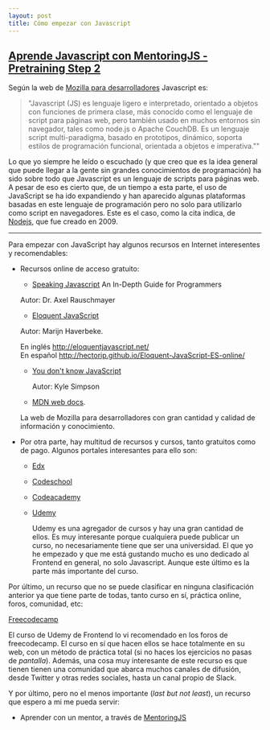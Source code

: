 ```yaml
---
layout: post
title: Cómo empezar con Javascript
---
```

## [**Aprende Javascript con MentoringJS - Pretraining Step 2**](http://MentoringJS.com)

Según la web de [Mozilla para desarrolladores](https://developer.mozilla.org/es/docs/Web/JavaScript) Javascript es:
> "Javascript (JS) es lenguaje ligero e interpretado, orientado a objetos con  funciones de primera clase, más conocido como el lenguaje de script para páginas web, pero también usado en muchos entornos sin navegador, tales como node.js o Apache CouchDB. Es un lenguaje script multi-paradigma, basado en prototipos, dinámico, soporta estilos de programación funcional, orientada a objetos e imperativa.""

Lo que yo siempre he leído o escuchado (y que creo que es la idea general que puede llegar a la gente sin grandes conocimientos de programación) ha sido sobre todo que Javascript es un lenguaje de scripts para páginas web. A pesar de eso es cierto que, de un tiempo a esta parte, el uso de JavaScript se ha ido expandiendo y han aparecido algunas plataformas basadas en este lenguaje de programación pero no solo para utilizarlo como script en navegadores. Este es el caso, como la cita indica, de [Nodejs](https://nodejs.org/es/), que fue creado en 2009.

----
Para empezar con JavaScript hay algunos recursos en Internet interesentes y recomendables:


* Recursos online de acceso gratuito:

    + [Speaking Javascript](http://speakingjs.com/) An In-Depth Guide for Programmers

    Autor: Dr. Axel Rauschmayer

    + [Eloquent JavaScript](http://eloquentjavascript.net/)

    Autor: Marijn Haverbeke.

    En inglés http://eloquentjavascript.net/ <br>
    En español http://hectorip.github.io/Eloquent-JavaScript-ES-online/

  + [You don't know JavaScript](https://github.com/getify/You-Dont-Know-JS)

    Autor: Kyle Simpson

  + [MDN web docs](https://developer.mozilla.org/es/docs/Web/JavaScript).

   La web de Mozilla para desarrolladores con gran cantidad y calidad de información y conocimiento.


* Por otra parte, hay multitud de recursos y cursos, tanto gratuitos como de pago. Algunos portales interesantes para ello son:

  * [Edx](https://www.edx.org/course?search_query=javascript)
  * [Codeschool](https://www.codeschool.com/learn/javascript)
  * [Codeacademy](https://www.codecademy.com/catalog/language/javascript)
  * [Udemy](https://www.udemy.com/the-web-developer-bootcamp/)

    Udemy es una agregador de cursos y hay una gran cantidad de ellos. Es muy interesante porque cualquiera puede publicar un curso, no necesariamente tiene que ser una universidad. El que yo he empezado y que me está gustando mucho es uno dedicado al Frontend en general, no solo Javascript. Aunque este último es la parte más importante del curso.


Por último, un recurso que no se puede clasificar en ninguna clasificación anterior ya que tiene parte de todas, tanto curso en sí, práctica online, foros, comunidad, etc:

[Freecodecamp](https://www.freecodecamp.org/)


El curso de Udemy de Frontend lo vi recomendado en los foros de freecodecamp. El curso en sí que hacen ellos se hace totalmente en su web, con un método de práctica total (si no haces los ejercicios no pasas de _pantalla_). Además, una cosa muy interesante de este recurso es que tienen tienen una comunidad que abarca muchos canales de difusión, desde Twitter y otras redes sociales, hasta un canal propio de Slack.

Y por último, pero no el menos importante (_last but not least_), un recurso que espero a mi me pueda servir:

 * Aprender con un mentor, a través de [MentoringJS](http://mentoringjs.com/)
